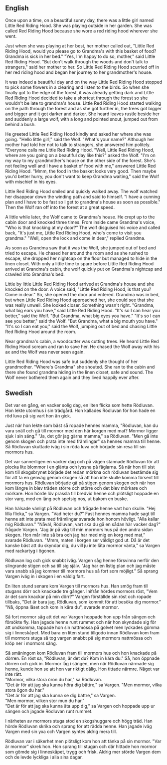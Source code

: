 ## English
Once upon a time, on a beautiful sunny day, there was a little girl named Little Red Riding Hood. She was playing outside in her garden. She was called Red Riding Hood because she wore a red riding hood wherever she went.

Just when she was playing at her best, her mother called out, "Little Red Riding Hood, would you please go to Grandma's with this basket of food? Grandma is sick in her bed." "Yes, I'm happy to do so, mother," said Little Red Riding Hood. "But don't walk through the woods and don't talk to strangers," said her mother to her. So Little Red Riding Hood scurried off in her red riding hood and began her journey to her grandmother's house.

It was indeed a beautiful day and on the way Little Red Riding Hood stopped to pick some flowers in a clearing and listen to the birds. So when she finally got to the edge of the forest, it was already getting dark and Little Red Riding Hood decided to take a shortcut through the forest so she wouldn't be late to grandma's house. Little Red Riding Hood started walking on the path through the forest and as she got further in, the trees got bigger and bigger and it got darker and darker. She heard leaves rustle beside her and suddenly a large wolf, with a long and pointed snout, jumped out from behind a bush.

He greeted Little Red Riding Hood kindly and asked her where she was going. "Hello little girl," said the Wolf. "What's your name?" Although her mother had told her not to talk to strangers, she answered him politely. "Everyone calls me Little Red Riding Hood. "Well, Little Red Riding Hood, where are you going on a beautiful day like this?" asked the Wolf. "I'm on my way to my grandmother's house on the other side of the forest. She's not feeling well and I have a basket of food with me," answered Little Red Riding Hood. "Mmm, the food in the basket looks very good. Then maybe you'd better hurry, you don't want to keep Grandma waiting," said the Wolf with mischief in his eyes.

Little Red Riding Hood smiled and quickly walked away. The wolf watched her disappear down the winding path and said to himself. "I have a cunning plan and I have to be fast so I get to grandma's house as soon as possible." Then the Wolf ran off into the forest at a great speed.

A little while later, the Wolf came to Grandma's house. He crept up to the cabin door and knocked three times. From inside came Grandma's voice, "Who is that knocking at my door?" The wolf disguised his voice and called back, "It's just me, Little Red Riding Hood, who's come to visit you grandma." "Well, open the lock and come in dear," replied Grandma.

As soon as Grandma saw that it was the Wolf, she jumped out of bed and tried to escape. He chased her around the room and as she rushed to escape, she dropped her nightcap on the floor but managed to hide in the linen closet. With only a little time to spare before Little Red Riding Hood arrived at Grandma's cabin, the wolf quickly put on Grandma's nightcap and crawled into Grandma's bed.

Little by little Little Red Riding Hood arrived at Grandma's house and she knocked on the door. A voice said, "Little Red Riding Hood, is that you? Come in dear." So, she opened the door and entered. Grandma was in bed, but when Little Red Riding Hood approached her, she could see that she was really unwell. She looked closer. Something wasn't right.
"Grandma, what big ears you have," said Little Red Riding Hood.
"It's so I can hear you better," said the Wolf. "But Grandma, what big eyes you have."
"It's so I can see you better," said the Wolf.
"But Grandma, what a big mouth you have."
"It's so I can eat you," said the Wolf, jumping out of bed and chasing Little Red Riding Hood around the room.

Near grandma's cabin, a woodcutter was cutting trees. He heard Little Red Riding Hood scream and ran to save her. He chased the Wolf away with his ax and the Wolf was never seen again.

Little Red Riding Hood was safe but suddenly she thought of her grandmother. "Where's Grandma" she shouted. She ran to the cabin and there she found grandma hiding in the linen closet, safe and sound. The Wolf never bothered them again and they lived happily ever after.
## Swedish
Det var en gång, en vacker solig dag, en liten flicka som hette Rödluvan. Hon lekte utomhus i sin trädgård. Hon kallades Rödluvan för hon hade en röd luva på sig vart hon än gick.

Just när hon lekte som bäst så ropade hennes mamma, "Rödluvan, kan du vara snäll och gå till mormor med den här korgen med mat? Mormor ligger sjuk i sin säng." "Ja, det gör jag gärna mamma," sa Rödluvan. "Men gå inte genom skogen och prata inte med främlingar" sa hennes mamma till henne. Så Rödluvan skuttade iväg i sin röda luva och började sin resa till sin mormors hus.

Det var sannerligen en vacker dag och på vägen stannade Rödluvan för att plocka lite blommor i en glänta och lyssna på fåglarna. Så när hon till sist kom till skogsbrynet började det redan mörkna och rödluvan bestämde sig för att ta en genväg genom skogen så att hon inte skulle komma försent till mormors hus. Rödluvan började gå på stigen genom skogen och när hon kom längre in blev träden större och större och det blev mörkare och mörkare. Hon hörde löv prassla till bredvid henne och plötsligt hoppade en stor varg, med en lång och spetsig nos, ut bakom en buske.

Han hälsade vänligt på Rödluvan och frågade henne vart hon skulle. "Hej lilla flicka," sa Vargen. "Vad heter du?" Fast hennes mamma hade sagt till henne att inte prata med främlingar svarade hon honom hövligt. "Alla kallar mig Rödluvan." "Nåväl, Rödluvan, vart ska du gå en sådan här vacker dag?" frågade Vargen. "Jag är på väg till min mormors hus på den andra sidan skogen. Hon mår inte så bra och jag har med mig en korg med mat," svarade Rödluvan. "Mmm, maten i korgen ser väldigt god ut. Då är det kanske bäst att du skyndar dig, du vill ju inte låta mormor vänta," sa Vargen med rackartyg i ögonen.

Rödluvan log och gick snabbt iväg. Vargen såg henne försvinna nerför den slingrande stigen och sa till sig själv. "Jag har en listig plan och jag måste vara snabb så jag kommer till mormors hus så fort som möjligt." Så sprang Vargen iväg in i skogen i en väldig fart.

En liten stund senare kom Vargen till mormors hus. Han smög fram till stugans dörr och knackade tre gånger. Inifrån hördes mormors röst, "Vem är det som knackar på min dörr?" Vargen förställde sin röst och ropade tillbaks, "Det är bara jag, Rödluvan, som kommit för att besöka dig mormor." "Nå, öppna låset och kom in kära du", svarade mormor.

Så fort mormor såg att det var Vargen hoppade hon upp från sängen och försökte fly. Han jagade henne runt rummet och när hon skyndade sig för att undkomma, tappade hon sin nattmössa på golvet men lyckades gömma sig i linneskåpet. Med bara en liten stund tillgodo innan Rödluvan kom fram till mormors stuga så tog vargen snabbt på sig mormors nattmössa och kröp ner i mormors säng.

Så småningom kom Rödluvan fram till mormors hus och hon knackade på dörren. En röst sa, "Rödluvan, är det du? Kom in kära du." Så, hon öppnade dörren och gick in. Mormor låg i sängen, men när Rödluvan närmade sig henne, kunde hon se att hon var riktigt dålig. Hon tittade närmre. Något var inte rätt.  
"Mormor, vilka stora öron du har," sa Rödluvan.  
"Det är för att jag ska kunna höra dig bättre," sa Vargen. "Men mormor, vilka stora ögon du har."  
"Det är för att jag ska kunna se dig bättre," sa Vargen.  
"Men mormor, vilken stor mun du har."  
"Det är för att jag ska kunna äta upp dig," sa Vargen och hoppade upp ur sängen och jagade Rödluvan runt rummet.

I närheten av mormors stuga stod en skogshuggare och högg träd. Han hörde Rödluvan skrika och sprang för att rädda henne. Han jagade iväg Vargen med sin yxa och Vargen syntes aldrig mera till.

Rödluvan var i säkerhet men plötsligt kom hon att tänka på sin mormor. "Var är mormor" skrek hon. Hon sprang till stugan och där hittade hon mormor som gömde sig i linneskåpet, trygg och frisk. Aldrig mer störde Vargen dem och de levde lyckliga i alla sina dagar.